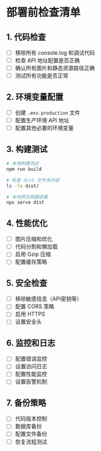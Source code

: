 # 部署前检查清单

## 1. 代码检查
- [ ] 移除所有 console.log 和调试代码
- [ ] 检查 API 地址配置是否正确
- [ ] 确认所有图片和静态资源路径正确
- [ ] 测试所有功能是否正常

## 2. 环境变量配置
- [ ] 创建 `.env.production` 文件
- [ ] 配置生产环境 API 地址
- [ ] 配置其他必要的环境变量

## 3. 构建测试
```bash
# 本地构建测试
npm run build

# 检查 dist 文件夹内容
ls -la dist/

# 本地预览构建结果
npx serve dist
```

## 4. 性能优化
- [ ] 图片压缩和优化
- [ ] 代码分割和懒加载
- [ ] 启用 Gzip 压缩
- [ ] 配置缓存策略

## 5. 安全检查
- [ ] 移除敏感信息（API密钥等）
- [ ] 配置 CORS 策略
- [ ] 启用 HTTPS
- [ ] 设置安全头

## 6. 监控和日志
- [ ] 配置错误监控
- [ ] 设置访问日志
- [ ] 配置性能监控
- [ ] 设置告警机制

## 7. 备份策略
- [ ] 代码版本控制
- [ ] 数据库备份
- [ ] 配置文件备份
- [ ] 恢复流程测试 